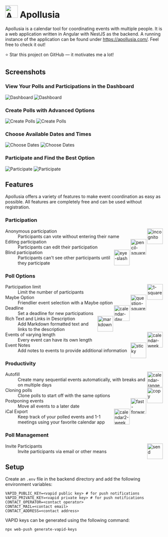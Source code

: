 # <img src=".github/images/logo.png" alt="Apollusia Logo" height="40"> Apollusia

Apollusia is a calendar tool for coordinating events with multiple people.
It is a web application written in Angular with NestJS as the backend.
A running instance of the application can be found under https://apollusia.com/.
Feel free to check it out!

:star: Star this project on GitHub — it motivates me a lot!

## Screenshots

### View Your Polls and Participations in the Dashboard

![Dashboard](.github/images/dashboard_light.png#gh-light-mode-only)
![Dashboard](.github/images/dashboard_dark.png#gh-dark-mode-only)

### Create Polls with Advanced Options

![Create Polls](.github/images/new_poll_light.png#gh-light-mode-only)
![Create Polls](.github/images/new_poll_dark.png#gh-dark-mode-only)

### Choose Available Dates and Times

![Choose Dates](.github/images/choose_events_light.png#gh-light-mode-only)
![Choose Dates](.github/images/choose_events_dark.png#gh-dark-mode-only)

### Participate and Find the Best Option

![Participate](.github/images/participate_light.png#gh-light-mode-only)
![Participate](.github/images/participate_dark.png#gh-dark-mode-only)

## Features

Apollusia offers a variety of features to make event coordination as easy as possible.
All features are completely free and can be used without registration.

<!-- features:start -->
### Participation

<dl>
  <img src="docs/bootstrap-icons/icons/incognito.svg" alt="incognito" align="right" height="50">
  <dt>Anonymous participation</dt>
  <dd>Participants can vote without entering their name</dd>
  <img src="docs/bootstrap-icons/icons/pencil-square.svg" alt="pencil-square" align="right" height="50">
  <dt>Editing participation</dt>
  <dd>Participants can edit their participation</dd>
  <img src="docs/bootstrap-icons/icons/eye-slash.svg" alt="eye-slash" align="right" height="50">
  <dt>Blind participation</dt>
  <dd>Participants can't see other participants until they participate</dd>
</dl>

### Poll Options

<dl>
  <img src="docs/bootstrap-icons/icons/1-square.svg" alt="1-square" align="right" height="50">
  <dt>Participation limit</dt>
  <dd>Limit the number of participants</dd>
  <img src="docs/bootstrap-icons/icons/question-square.svg" alt="question-square" align="right" height="50">
  <dt>Maybe Option</dt>
  <dd>Friendlier event selection with a Maybe option</dd>
  <img src="docs/bootstrap-icons/icons/calendar-day.svg" alt="calendar-day" align="right" height="50">
  <dt>Deadline</dt>
  <dd>Set a deadline for new participations</dd>
  <img src="docs/bootstrap-icons/icons/markdown.svg" alt="markdown" align="right" height="50">
  <dt>Rich Text and Links in Description</dt>
  <dd>Add Markdown formatted text and links to the description</dd>
  <img src="docs/bootstrap-icons/icons/calendar-week.svg" alt="calendar-week" align="right" height="50">
  <dt>Events of varying length</dt>
  <dd>Every event can have its own length</dd>
  <img src="docs/bootstrap-icons/icons/sticky.svg" alt="sticky" align="right" height="50">
  <dt>Event Notes</dt>
  <dd>Add notes to events to provide additional information</dd>
</dl>

### Productivity

<dl>
  <img src="docs/bootstrap-icons/icons/calendar-range.svg" alt="calendar-range" align="right" height="50">
  <dt>Autofill</dt>
  <dd>Create many sequential events automatically, with breaks and on multiple days</dd>
  <img src="docs/bootstrap-icons/icons/copy.svg" alt="copy" align="right" height="50">
  <dt>Cloning polls</dt>
  <dd>Clone polls to start off with the same options</dd>
  <img src="docs/bootstrap-icons/icons/fast-forward.svg" alt="fast-forward" align="right" height="50">
  <dt>Postponing events</dt>
  <dd>Move all events to a later date</dd>
  <img src="docs/bootstrap-icons/icons/calendar2-week.svg" alt="calendar2-week" align="right" height="50">
  <dt>iCal Export</dt>
  <dd>Keep track of your polled events and 1-1 meetings using your favorite calendar app</dd>
</dl>

### Poll Management

<dl>
  <img src="docs/bootstrap-icons/icons/send.svg" alt="send" align="right" height="50">
  <dt>Invite Participants</dt>
  <dd>Invite participants via email or other means</dd>
</dl>


<!-- features:end -->

## Setup

Create an `.env` file in the backend directory and add the following environment variables:

```properties
VAPID_PUBLIC_KEY=<vapid public key> # for push notifications
VAPID_PRIVATE_KEY=<vapid private key> # for push notifications
CONTACT_OPERATOR=<contact operator>
CONTACT_MAIL=<contact email>
CONTACT_ADDRESS=<contact address>
```

VAPID keys can be generated using the following command:

```bash
npx web-push generate-vapid-keys
```
